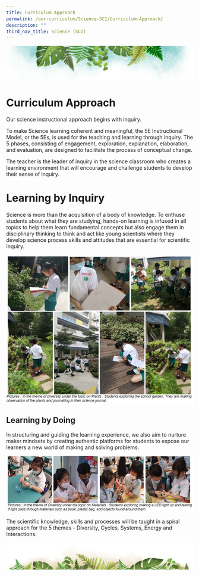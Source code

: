 ```yaml
---
title: Curriculum Approach
permalink: /our-curriculum/Science-SCI/Curriculum-Approach/
description: ""
third_nav_title: Science (SCI)
---
```

![](/images/Banner.png)

# **Curriculum Approach**
Our science instructional approach begins with inquiry. 

To make Science learning coherent and meaningful, the 5E Instructional Model, or the 5Es, is used for the teaching and learning through inquiry. The 5 phases, consisting of engagement, exploration, explanation, elaboration, and evaluation, are designed to facilitate the process of conceptual change.

The teacher is the leader of inquiry in the science classroom who creates a learning environment that will encourage and challenge students to develop their sense of inquiry.

# **Learning by Inquiry**

  
Science is more than the acquisition of a body of knowledge. To enthuse students about what they are studying, hands-on learning is infused in all topics to help them learn fundamental concepts but also engage them in disciplinary thinking to think and act like young scientists where they develop science process skills and attitudes that are essential for scientific inquiry.

![](/images/Sci4.jpeg)

Learning by Doing
-----------------

In structuring and guiding the learning experience, we also aim to nurture maker mindsets by creating authentic platforms for students to expose our learners a new world of making and solving problems.

![](/images/Sci5.jpeg)

The scientific knowledge, skills and processes will be taught in a spiral approach for the 5 themes - Diversity, Cycles, Systems, Energy and Interactions.

![](/images/bg-bottom.png)